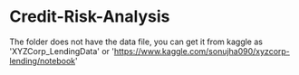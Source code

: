 # Credit-Risk-Analysis
The folder does not have the data file, you can get it from kaggle as 'XYZCorp_LendingData' or 'https://www.kaggle.com/sonujha090/xyzcorp-lending/notebook'
 
